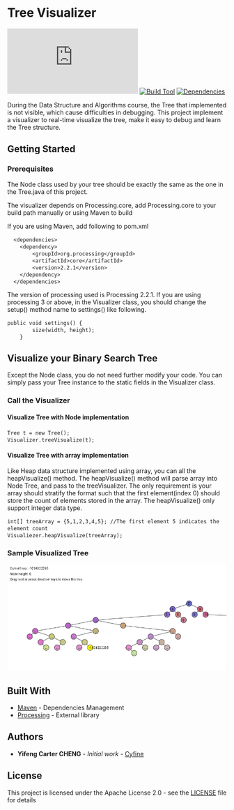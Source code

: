 # Tree Visualizer

![size](https://img.shields.io/github/size/Cyfine/TreeVisualizer/src/main/java/Visualizer.java)
[![Build Tool](https://img.shields.io/badge/Build%20Tool-Maven-orange)](https://maven.apache.org/)
[![Dependencies](https://img.shields.io/badge/Dependencies-Processing-lightgrey)](https://processing.org/)

During the Data Structure and Algorithms course, the Tree that implemented is not visible, which cause difficulties in debugging. This project implement a visualizer to real-time visualize the tree, make it easy to debug and learn the Tree structure.

## Getting Started


### Prerequisites
The Node class used by your tree should be exactly the same as the one in the Tree.java of this project.

The visualizer depends on Processing.core, add Processing.core to your build path manually or using Maven to build

If you are using Maven, add following to pom.xml
```
  <dependencies>
    <dependency>
        <groupId>org.processing</groupId>
        <artifactId>core</artifactId>
        <version>2.2.1</version>
    </dependency>
  </dependencies>
```
The version of processing used is Processing 2.2.1. If you are using processing 3 or above, in the Visualizer class, you should change the setup() method name to settings() like following.
```
public void settings() {
        size(width, height);
    }
```




## Visualize your Binary Search Tree

Except the Node class, you do not need further modify your code. You can simply pass your Tree instance to the static fields in the Visualizer class.

### Call the Visualizer

#### Visualize Tree with Node implementation

```
Tree t = new Tree();
Visualizer.treeVisualize(t); 
```
#### Visualize Tree with array implementation
Like Heap data structure implemented using array, you can all the heapVisualize() method. The heapVisualize() method will parse  array into  Node Tree, and pass to the treeVisualizer.
The only requirement is your array should stratify the format such that the first element(index 0) should store the count of elements stored in the array. The heapVisualize() only support integer data type.

```aidl
int[] treeArray = {5,1,2,3,4,5}; //The first element 5 indicates the element count
Visualiezer.heapVisualize(treeArray); 
```


### Sample Visualized Tree
![Screenshot](Sample.png)

## Built With

* [Maven](https://maven.apache.org/) - Dependencies Management
* [Processing](https://processing.org/) - External library




## Authors

* **Yifeng Carter CHENG** - *Initial work* - [Cyfine](https://github.com/Cyfine/)


## License

This project is licensed under the Apache License 2.0 - see the [LICENSE](LICENSE) file for details



